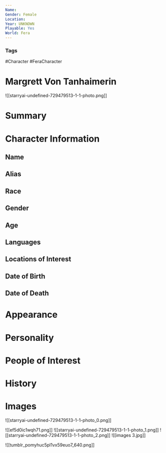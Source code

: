 ```yaml
---
Name: 
Gender: Female
Location: 
Year: UNKNOWN
Playable: Yes
World: Fera
---
```


### Tags
#Character #FeraCharacter 

# Margrett Von Tanhaimerin
![[starryai-undefined-729479513-1-1-photo.png]]

# Summary


# Character Information

## Name

## Alias

## Race

## Gender

## Age

## Languages

## Locations of Interest

## Date of Birth

## Date of Death

# Appearance

# Personality

# People of Interest

# History

# Images
![[starryai-undefined-729479513-1-1-photo_0.png]]


![[ef5d0ic1wqh71.png]]
![[starryai-undefined-729479513-1-1-photo_1.png]]
![[starryai-undefined-729479513-1-1-photo_2.png]]
![[images 3.jpg]]

![[tumblr_pomyhuc5pl1vx59euo7_640.png]]